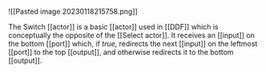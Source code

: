 ![[Pasted image 20230118215758.png]]

The Switch [[actor]] is a basic [[actor]] used in [[DDF]] which is conceptually the opposite of the [[Select actor]]. It receives an [[input]] on the bottom [[port]] which, if $true$, redirects the next [[input]] on the leftmost [[port]] to the top [[output]], and otherwise redirects it to the bottom [[output]].